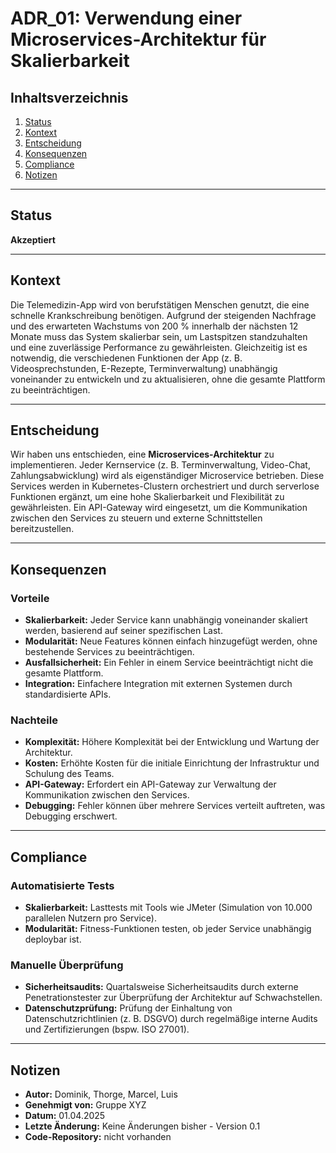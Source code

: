 # ADR_01: Verwendung einer Microservices-Architektur für Skalierbarkeit

## Inhaltsverzeichnis
1. [Status](#status)  
2. [Kontext](#kontext)  
3. [Entscheidung](#entscheidung)  
4. [Konsequenzen](#konsequenzen)  
5. [Compliance](#compliance)  
6. [Notizen](#notizen)  

---

## Status
**Akzeptiert**  

---

## Kontext
Die Telemedizin-App wird von berufstätigen Menschen genutzt, die eine schnelle Krankschreibung benötigen. Aufgrund der steigenden Nachfrage und des erwarteten Wachstums von 200 % innerhalb der nächsten 12 Monate muss das System skalierbar sein, um Lastspitzen standzuhalten und eine zuverlässige Performance zu gewährleisten. Gleichzeitig ist es notwendig, die verschiedenen Funktionen der App (z. B. Videosprechstunden, E-Rezepte, Terminverwaltung) unabhängig voneinander zu entwickeln und zu aktualisieren, ohne die gesamte Plattform zu beeinträchtigen.

---

## Entscheidung
Wir haben uns entschieden, eine **Microservices-Architektur** zu implementieren. Jeder Kernservice (z. B. Terminverwaltung, Video-Chat, Zahlungsabwicklung) wird als eigenständiger Microservice betrieben. Diese Services werden in Kubernetes-Clustern orchestriert und durch serverlose Funktionen ergänzt, um eine hohe Skalierbarkeit und Flexibilität zu gewährleisten. Ein API-Gateway wird eingesetzt, um die Kommunikation zwischen den Services zu steuern und externe Schnittstellen bereitzustellen.

---

## Konsequenzen

### Vorteile
- **Skalierbarkeit:** Jeder Service kann unabhängig voneinander skaliert werden, basierend auf seiner spezifischen Last.
- **Modularität:** Neue Features können einfach hinzugefügt werden, ohne bestehende Services zu beeinträchtigen.
- **Ausfallsicherheit:** Ein Fehler in einem Service beeinträchtigt nicht die gesamte Plattform.
- **Integration:** Einfachere Integration mit externen Systemen durch standardisierte APIs.

### Nachteile
- **Komplexität:** Höhere Komplexität bei der Entwicklung und Wartung der Architektur.
- **Kosten:** Erhöhte Kosten für die initiale Einrichtung der Infrastruktur und Schulung des Teams.
- **API-Gateway:** Erfordert ein API-Gateway zur Verwaltung der Kommunikation zwischen den Services.
- **Debugging:** Fehler können über mehrere Services verteilt auftreten, was Debugging erschwert.  

---

## Compliance
### Automatisierte Tests
- **Skalierbarkeit:** Lasttests mit Tools wie JMeter (Simulation von 10.000 parallelen Nutzern pro Service).
- **Modularität:** Fitness-Funktionen testen, ob jeder Service unabhängig deploybar ist.

### Manuelle Überprüfung
- **Sicherheitsaudits:** Quartalsweise Sicherheitsaudits durch externe Penetrationstester zur Überprüfung der Architektur auf Schwachstellen.
- **Datenschutzprüfung:** Prüfung der Einhaltung von Datenschutzrichtlinien (z. B. DSGVO) durch regelmäßige interne Audits und Zertifizierungen (bspw. ISO 27001).

---

## Notizen
- **Autor:** Dominik, Thorge, Marcel, Luis
- **Genehmigt von:** Gruppe XYZ 
- **Datum:** 01.04.2025  
- **Letzte Änderung:** Keine Änderungen bisher - Version 0.1 
- **Code-Repository:** nicht vorhanden
